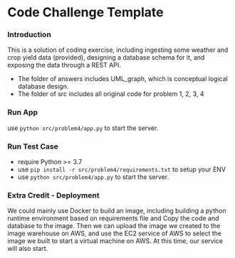 # Code Challenge Template

### Introduction
This is a solution of coding exercise, including ingesting some weather and crop yield data (provided), designing a database schema for it, and exposing the data through a REST API.

+ The folder of answers includes UML_graph, which is conceptual logical database design.
+ The folder of src includes all original code for problem 1, 2, 3, 4

### Run App
use `python src/problem4/app.py` to start the server.

### Run Test Case
- require Python >= 3.7
- use `pip install -r src/problem4/requirements.txt` to setup your ENV
- use `python src/problem4/app.py` to start the server.

### Extra Credit - Deployment
We could mainly use Docker to build an image, including building a python runtime environment based on requirements file and Copy the code and database to the image. Then we can upload the image we created to the image warehouse on AWS, and use the EC2 service of AWS to select the image we built to start a virtual machine on AWS. At this time, our service will also start. 